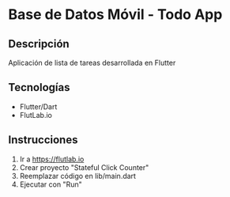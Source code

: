 # Base de Datos Móvil - Todo App

## Descripción
Aplicación de lista de tareas desarrollada en Flutter

## Tecnologías
- Flutter/Dart
- FlutLab.io

## Instrucciones
1. Ir a https://flutlab.io
2. Crear proyecto "Stateful Click Counter"
3. Reemplazar código en lib/main.dart
4. Ejecutar con "Run"
